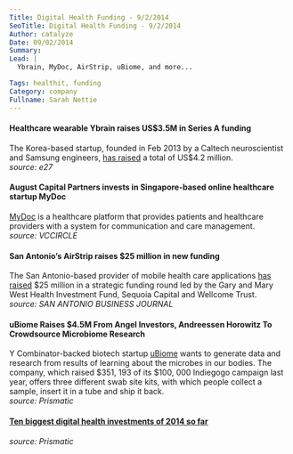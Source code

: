 ```yaml
---
Title: Digital Health Funding - 9/2/2014
SeoTitle: Digital Health Funding - 9/2/2014
Author: catalyze
Date: 09/02/2014
Summary: 
Lead: |
  Ybrain, MyDoc, AirStrip, uBiome, and more...

Tags: healthit, funding
Category: company
Fullname: Sarah Nettie
---
```

#### Healthcare wearable Ybrain raises US$3.5M in Series A funding
The Korea-based startup, founded in Feb 2013 by a Caltech neuroscientist and Samsung engineers, [has raised](http://e27.co/healthcare-wearables-startup-ybrain-from-seoul-raises-3-5m-in-series-a-funding-20140828/?utm_content=buffer787ff&utm_medium=social&utm_source=twitter.com&utm_campaign=buffer) a total of US$4.2 million. <br>_source: e27_

#### August Capital Partners invests in Singapore-based online healthcare startup MyDoc
[MyDoc](http://www.vccircle.com/news/technology/2014/08/28/august-capital-partners-invests-singapore-based-online-healthcare-startup?utm_content=buffer88f7d&utm_medium=social&utm_source=twitter.com&utm_campaign=buffer) is a healthcare platform that provides patients and healthcare providers with a system for communication and care management. <br>*source: VCCIRCLE*

#### San Antonio’s AirStrip raises $25 million in new funding
The San Antonio-based provider of mobile health care applications [has raised](http://www.bizjournals.com/sanantonio/blog/2014/08/san-antonio-s-airstrip-raises-25-million-in-new.html?utm_content=buffere9b9f&utm_medium=social&utm_source=twitter.com&utm_campaign=buffer) $25 million in a strategic funding round led by the Gary and Mary West Health Investment Fund, Sequoia Capital and Wellcome Trust.<br>*source: SAN ANTONIO BUSINESS JOURNAL*

#### uBiome Raises $4.5M From Angel Investors, Andreessen Horowitz To Crowdsource Microbiome Research
Y Combinator-backed biotech startup [uBiome](http://getprismatic.com/story/1408388914155?share=MTIxOTI3.MTQwODM4ODkxNDE1NQ.5MqgDzqe1ZeH23pKHffe67fSIQo&utm_content=buffer20a30&utm_medium=social&utm_source=twitter.com&utm_campaign=buffer) wants to generate data and research from results of learning about the microbes in our bodies. The company, which raised $351, 193 of its $100, 000 Indiegogo campaign last year, offers three different swab site kits, with which people collect a sample, insert it in a tube and ship it back.<br>*source: Prismatic*

#### [Ten biggest digital health investments of 2014 so far](http://getprismatic.com/story/1408048289522?share=MTIxOTI3.MTQwODA0ODI4OTUyMg.RSA8QJvDGbKm4lU5gNXAx3RffGM&utm_content=buffer8ef12&utm_medium=social&utm_source=twitter.com&utm_campaign=buffer)
*source: Prismatic*
